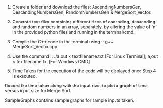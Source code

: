 1. Create a folder and download the files: AscendingNumbersGen, DescendingNumbersGen, RandomNumbersGen & MergeSort_Vector.

2. Generate text files containing different sizes of ascending, descending and random numbers in an array, separately, by altering the value of 'n' in the provided python files and running in the terminal/cmd.

3. Compile the C++ code in the terminal using :: g++ MergeSort_Vector.cpp

4. Use the command :: ./a.out < textfilename.txt [For Linux Terminal];  a,out < textfilename.txt [For Windows CMD]

5. Time Taken for the execution of the code will be displayed once Step 4 is executed.

Record the time taken along with the input size, to plot a graph of time versus input size for Merge Sort.

SampleGraphs contains sample graphs for sample inputs taken.
